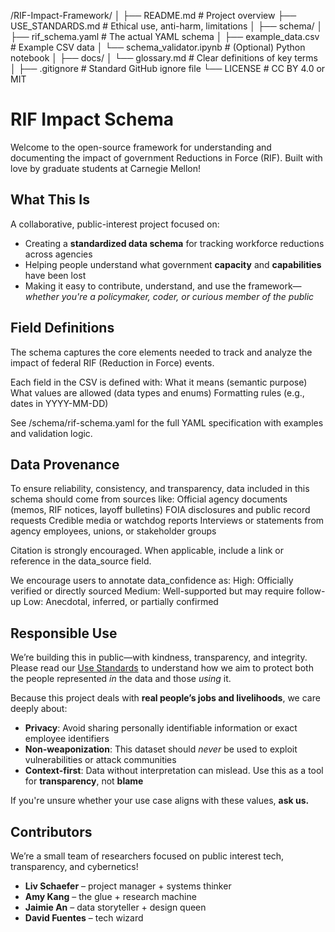 /RIF-Impact-Framework/
│
├── README.md                  # Project overview
├── USE_STANDARDS.md           # Ethical use, anti-harm, limitations
│
├── schema/
│   ├── rif_schema.yaml 	    # The actual YAML schema
│   ├── example_data.csv       # Example CSV data
│   └── schema_validator.ipynb # (Optional) Python notebook
│
├── docs/
│   └── glossary.md            # Clear definitions of key terms
│
├── .gitignore                 # Standard GitHub ignore file
└── LICENSE                    # CC BY 4.0 or MIT

# RIF Impact Schema

Welcome to the open-source framework for understanding and documenting the impact of government Reductions in Force (RIF). Built with love by graduate students at Carnegie Mellon! 

## What This Is
A collaborative, public-interest project focused on:

- Creating a **standardized data schema** for tracking workforce reductions across agencies
- Helping people understand what government **capacity** and **capabilities** have been lost
- Making it easy to contribute, understand, and use the framework—*whether you're a policymaker, coder, or curious member of the public*

## Field Definitions
The schema captures the core elements needed to track and analyze the impact of federal RIF (Reduction in Force) events.

Each field in the CSV is defined with:
What it means (semantic purpose)
What values are allowed (data types and enums)
Formatting rules (e.g., dates in YYYY-MM-DD)

See /schema/rif-schema.yaml for the full YAML specification with examples and validation logic.

## Data Provenance
To ensure reliability, consistency, and transparency, data included in this schema should come from sources like:
Official agency documents (memos, RIF notices, layoff bulletins)
FOIA disclosures and public record requests
Credible media or watchdog reports
Interviews or statements from agency employees, unions, or stakeholder groups

Citation is strongly encouraged. When applicable, include a link or reference in the data_source field.

We encourage users to annotate data_confidence as:
High: Officially verified or directly sourced
Medium: Well-supported but may require follow-up
Low: Anecdotal, inferred, or partially confirmed

## Responsible Use

We’re building this in public—with kindness, transparency, and integrity. Please read our [Use Standards](USE_STANDARDS.md) to understand how we aim to protect both the people represented *in* the data and those *using* it.

Because this project deals with **real people’s jobs and livelihoods**, we care deeply about:

- **Privacy**: Avoid sharing personally identifiable information or exact employee identifiers
- **Non-weaponization**: This dataset should *never* be used to exploit vulnerabilities or attack communities
- **Context-first**: Data without interpretation can mislead. Use this as a tool for **transparency**, not **blame**

If you're unsure whether your use case aligns with these values, **ask us.**

## Contributors

We’re a small team of researchers focused on public interest tech, transparency, and cybernetics!

- **Liv Schaefer** – project manager + systems thinker
- **Amy Kang** – the glue + research machine
- **Jaimie An** – data storyteller + design queen
- **David Fuentes** – tech wizard




